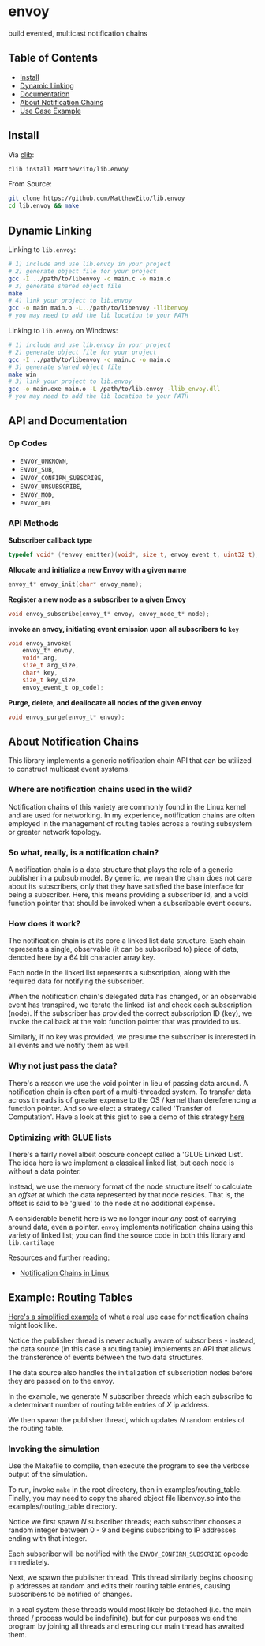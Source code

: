# envoy

build evented, multicast notification chains

## Table of Contents

- [Install](#install)
- [Dynamic Linking](#linking)
- [Documentation](#docs)
- [About Notification Chains](#about)
- [Use Case Example](#example)

## <a name="install"></a> Install

Via [clib](https://github.com/clibs/clib/):

```bash
clib install MatthewZito/lib.envoy
```

From Source:
```bash
git clone https://github.com/MatthewZito/lib.envoy
cd lib.envoy && make
```

## <a name="linking"></a> Dynamic Linking

Linking to `lib.envoy`:

```bash
# 1) include and use lib.envoy in your project
# 2) generate object file for your project
gcc -I ../path/to/libenvoy -c main.c -o main.o
# 3) generate shared object file
make
# 4) link your project to lib.envoy
gcc -o main main.o -L../path/to/libenvoy -llibenvoy
# you may need to add the lib location to your PATH
```

Linking to `lib.envoy` on Windows:

```bash
# 1) include and use lib.envoy in your project
# 2) generate object file for your project
gcc -I ../path/to/libenvoy -c main.c -o main.o
# 3) generate shared object file
make win
# 3) link your project to lib.envoy
gcc -o main.exe main.o -L /path/to/lib.envoy -llib_envoy.dll
# you may need to add the lib location to your PATH
```

## <a name="docs"></a> API and Documentation

### Op Codes

- `ENVOY_UNKNOWN`,
- `ENVOY_SUB`,
- `ENVOY_CONFIRM_SUBSCRIBE`,
- `ENVOY_UNSUBSCRIBE`,
- `ENVOY_MOD`,
- `ENVOY_DEL`

### API Methods

**Subscriber callback type**

```c
typedef void* (*envoy_emitter)(void*, size_t, envoy_event_t, uint32_t);
```

**Allocate and initialize a new Envoy with a given name**

```c
envoy_t* envoy_init(char* envoy_name);
```

**Register a new node as a subscriber to a given Envoy**

```c
void envoy_subscribe(envoy_t* envoy, envoy_node_t* node);
```

**invoke an envoy, initiating event emission upon all subscribers to `key`**

```c
void envoy_invoke(
	envoy_t* envoy,
	void* arg,
	size_t arg_size,
	char* key,
	size_t key_size,
	envoy_event_t op_code);
```

**Purge, delete, and deallocate all nodes of the given envoy**

```c
void envoy_purge(envoy_t* envoy);
```

## <a name="about"></a> About Notification Chains

This library implements a generic notification chain API that can be utilized to construct multicast event systems.

### Where are notification chains used in the wild?

Notification chains of this variety are commonly found in the Linux kernel and are used for networking. In my experience, notification chains are often employed in the management of routing tables across a routing subsystem or greater network topology.

### So what, really, is a notification chain?

A notification chain is a data structure that plays the role of a generic publisher in a pubsub model. By generic, we mean the chain does not care about its subscribers, only that they have satisfied the base interface for being a subscriber. Here, this means providing a subscriber id, and a void function pointer that should be invoked when a subscribable event occurs.

### How does it work?

The notification chain is at its core a linked list data structure. Each chain represents a single, observable (it can be subscribed to) piece of data, denoted here by a 64 bit character array key.

Each node in the linked list represents a subscription, along with the required data for notifying the subscriber.

When the notification chain's delegated data has changed, or an observable event has transpired, we iterate the linked list and check each subscription (node). If the subscriber has provided the correct subscription ID (key), we invoke the callback at the void function pointer that was provided to us.

Similarly, if no key was provided, we presume the subscriber is interested in all events and we notify them as well.

### Why not just pass the data?

There's a reason we use the void pointer in lieu of passing data around. A notification chain is often part of a multi-threaded system. To transfer data across threads is of greater expense to the OS / kernel than dereferencing a function pointer. And so we elect a strategy called 'Transfer of Computation'. Have a look at this gist to see a demo of this strategy [here](https://gist.github.com/MatthewZito/e187ce42eadaaf2a1eeabb0d36fe9604)

### Optimizing with GLUE lists

There's a fairly novel albeit obscure concept called a 'GLUE Linked List'. The idea here is we implement a classical linked list, but each node is without a data pointer.

Instead, we use the memory format of the node structure itself to calculate an *offset* at which the data represented by that node resides. That is, the offset is said to be 'glued' to the node at no additional expense.

A considerable benefit here is we no longer incur *any* cost of carrying around data, even a pointer. `envoy` implements notification chains using this variety of linked list; you can find the source code in both this library and `lib.cartilage`

Resources and further reading:

- [Notification Chains in Linux](https://www.oreilly.com/library/view/understanding-linux-network/0596002556/ch04.html)

## <a name="example"></a> Example: Routing Tables

[Here's a simplified example](./examples/routing_table) of what a real use case for notification chains might look like.

Notice the publisher thread is never actually aware of subscribers - instead, the data source (in this case a routing table) implements an API that allows the transference of events between the two data structures.

The data source also handles the initialization of subscription nodes before they are passed on to the envoy.

In the example, we generate *N* subscriber threads which each subscribe to a determinant number of routing table entries of *X* ip address.

We then spawn the publisher thread, which updates *N* random entries of the routing table.

### Invoking the simulation

Use the Makefile to compile, then execute the program to see the verbose output of the simulation.

To run, invoke `make` in the root directory, then in examples/routing_table. Finally, you may need to copy the shared object file libenvoy.so into the examples/routing_table directory.

Notice we first spawn *N* subscriber threads; each subscriber chooses a random integer between 0 - 9 and begins subscribing to IP addresses ending with that integer.

Each subscriber will be notified with the `ENVOY_CONFIRM_SUBSCRIBE` opcode immediately.

Next, we spawn the publisher thread. This thread similarly begins choosing ip addresses at random and edits their routing table entries, causing subscribers to be notified of changes.

In a real system these threads would most likely be detached (i.e. the main thread / process would be indefinite), but for our purposes we end the program by joining all threads and ensuring our main thread has awaited them.
